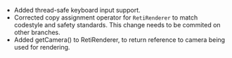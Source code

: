  -  Added thread-safe keyboard input support.
 -  Corrected copy assignment operator for `RetiRenderer` to match codestyle and safety standards. This change needs to be commited on other branches.
 -  Added getCamera() to RetiRenderer, to return reference to camera being used for rendering.
